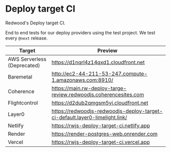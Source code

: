 # Deploy target CI

Redwood's Deploy target CI.

End to end tests for our deploy providers using the test project. We test every
`@next` release.

| Target                      | Preview                                                                     |
| --------------------------- | --------------------------------------------------------------------------- |
| AWS Serverless (Deprecated) | https://d1nqrl4z14qxd1.cloudfront.net                                       |
| Baremetal                   | http://ec2-44-211-53-247.compute-1.amazonaws.com:8910/                      |
| Coherence                   | https://main.rw-deploy-targe-review.redwoodjs.coherencesites.com            |
| Flightcontrol               | https://d2dub2qmgsm5yj.cloudfront.net                                       |
| Layer0                      | https://redwoodjs-redwoodjs-deploy-target-ci-default.layer0-limelight.link/ |
| Netlify                     | https://rwjs-deploy-target-ci.netlify.app                                   |
| Render                      | https://render-postgres-web.onrender.com                                    |
| Vercel                      | https://rwjs-deploy-target-ci.vercel.app                                    |
